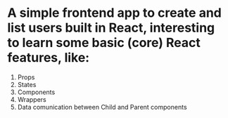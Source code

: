 # A simple frontend app to create and list users built in React, interesting to learn some basic (core) React features, like: 
  1. Props
  2. States
  3. Components
  4. Wrappers
  5. Data comunication between Child and Parent components
